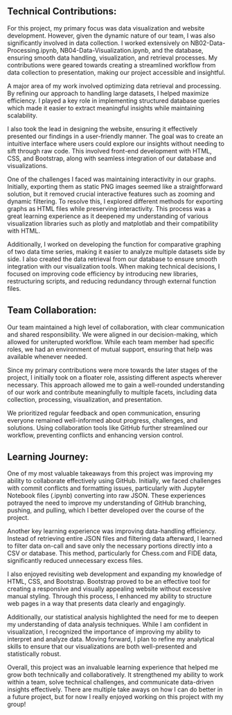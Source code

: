 ## Technical Contributions:

For this project, my primary focus was data visualization and website development. However, given the dynamic nature of our team, I was also significantly involved in data collection. I worked extensively on NB02-Data-Processing.ipynb, NB04-Data-Visualization.ipynb, and the database, ensuring smooth data handling, visualization, and retrieval processes. My contributions were geared towards creating a streamlined workflow from data collection to presentation, making our project accessible and insightful.

A major area of my work involved optimizing data retrieval and processing. By refining our approach to handling large datasets, I helped maximize efficiency. I played a key role in implementing structured database queries which made it easier to extract meaningful insights while maintaining scalability.

I also took the lead in designing the website, ensuring it effectively presented our findings in a user-friendly manner. The goal was to create an intuitive interface where users could explore our insights without needing to sift through raw code. This involved front-end development with HTML, CSS, and Bootstrap, along with seamless integration of our database and visualizations.

One of the challenges I faced was maintaining interactivity in our graphs. Initially, exporting them as static PNG images seemed like a straightforward solution, but it removed crucial interactive features such as zooming and dynamic filtering. To resolve this, I explored different methods for exporting graphs as HTML files while preserving interactivity. This process was a great learning experience as it deepened my understanding of various visualization libraries such as plotly and matplotlab and their compatibility with HTML.

Additionally, I worked on developing the function for comparative graphing of two data time series, making it easier to analyze multiple datasets side by side. I also created the data retrieval from our database to ensure smooth integration with our visualization tools. When making technical decisions, I focused on improving code efficiency by introducing new libraries, restructuring scripts, and reducing redundancy through external function files.

## Team Collaboration:

Our team maintained a high level of collaboration, with clear communication and shared responsibility. We were aligned in our decision-making, which allowed for uniterupted workflow. While each team member had specific roles, we had an environment of mutual support, ensuring that help was available whenever needed.

Since my primary contributions were more towards the later stages of the project, I initially took on a floater role, assisting different aspects wherever necessary. This approach allowed me to gain a well-rounded understanding of our work and contribute meaningfully to multiple facets, including data collection, processing, visualization, and presentation.

We prioritized regular feedback and open communication, ensuring everyone remained well-informed about progress, challenges, and solutions. Using collaboration tools like GitHub further streamlined our workflow, preventing conflicts and enhancing version control.

## Learning Journey:

One of my most valuable takeaways from this project was improving my ability to collaborate effectively using GitHub. Initially, we faced challenges with commit conflicts and formatting issues, particularly with Jupyter Notebook files (.ipynb) converting into raw JSON. These experiences potrayed the need to improve my understanding of GitHub branching, pushing, and pulling, which I better developed over the course of the project.

Another key learning experience was improving data-handling efficiency. Instead of retrieving entire JSON files and filtering data afterward, I learned to filter data on-call and save only the necessary portions directly into a CSV or database. This method, particularly for Chess.com and FIDE data, significantly reduced unnecessary excess files.

I also enjoyed revisiting web development and expanding my knowledge of HTML, CSS, and Bootstrap. Bootstrap proved to be an effective tool for creating a responsive and visually appealing website without excessive manual styling. Through this process, I enhanced my ability to structure web pages in a way that presents data clearly and engagingly.

Additionally, our statistical analysis highlighted the need for me to deepen my understanding of data analysis techniques. While I am confident in visualization, I recognized the importance of improving my ability to interpret and analyze data. Moving forward, I plan to refine my analytical skills to ensure that our visualizations are both well-presented and statistically robust.

Overall, this project was an invaluable learning experience that helped me grow both technically and collaboratively. It strengthened my ability to work within a team, solve technical challenges, and communicate data-driven insights effectively. There are multiple take aways on how I can do better in a future project, but for now I really enjoyed working on this project with my group!